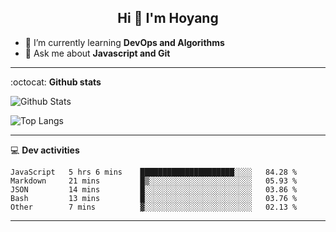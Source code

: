 <h2 align="center">Hi 👋 I'm Hoyang</h2>

- 🌱 I’m currently learning **DevOps and Algorithms**
- 💬 Ask me about **Javascript and Git**

-------

:octocat: **Github stats**

![Github Stats](https://github-readme-stats.vercel.app/api?username=hoyangtsai&count_private=true&show_icons=true&theme=blueberry)

![Top Langs](https://github-readme-stats.vercel.app/api/top-langs/?username=hoyangtsai&theme=blueberry&layout=compact&langs_count=8)

-------

:computer: **Dev activities**
<!--START_SECTION:waka-->

```text
JavaScript   5 hrs 6 mins    █████████████████████░░░░   84.28 %
Markdown     21 mins         █▒░░░░░░░░░░░░░░░░░░░░░░░   05.93 %
JSON         14 mins         █░░░░░░░░░░░░░░░░░░░░░░░░   03.86 %
Bash         13 mins         █░░░░░░░░░░░░░░░░░░░░░░░░   03.76 %
Other        7 mins          ▓░░░░░░░░░░░░░░░░░░░░░░░░   02.13 %
```

<!--END_SECTION:waka-->

-------
